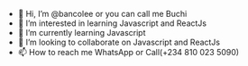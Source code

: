 - 👋 Hi, I’m @bancolee or you can call me Buchi
- 👀 I’m interested in learning Javascript and ReactJs
- 🌱 I’m currently learning Javascript
- 💞️ I’m looking to collaborate on Javascript and ReactJs
- 📫 How to reach me WhatsApp or Call(+234 810 023 5090)

<!---
bancolee/bancolee is a ✨ special ✨ repository because its `README.md` (this file) appears on your GitHub profile.
You can click the Preview link to take a look at your changes.
--->
